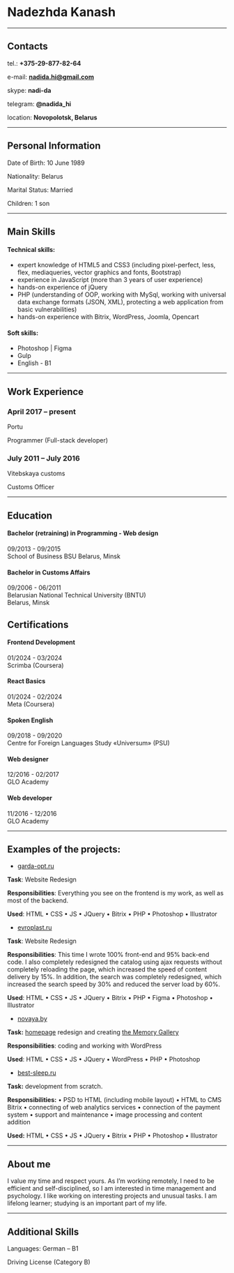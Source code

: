 # Nadezhda Kanash

***

## Contacts

tel.:       **+375-29-877-82-64**

e-mail:     **nadida.hi@gmail.com**  

skype:      **nadi-da**  

telegram:   **@nadida_hi**  

location:    **Novopolotsk, Belarus**

***

## Personal Information

Date of Birth:	10 June 1989  

Nationality:	Belarus

Marital Status:	Married

Children:		1 son

***

## Main Skills

#### Technical skills:
- expert knowledge of HTML5 and CSS3 (including pixel-perfect, less, flex, mediaqueries, vector graphics and fonts, Bootstrap)
- experience in JavaScript (more than 3 years of user experience)
- hands-on experience of jQuery
- PHP (understanding of OOP, working with MySql, working with universal data exchange formats (JSON, XML), protecting a web application from basic vulnerabilities)
- hands-on experience with Bitrix, WordPress, Joomla, Opencart

#### Soft skills:
- Photoshop | Figma
- Gulp
- English - B1 

***

## Work Experience

### April 2017 – present

Portu

Programmer (Full-stack developer)

### July 2011 – July 2016 

Vitebskaya customs

Customs Officer

***

## Education

#### Bachelor (retraining) in Programming - Web design

09/2013 - 09/2015  
School of Business BSU
Belarus, Minsk

#### Bachelor in Customs Affairs

09/2006 - 06/2011  
Belarusian National Technical University (BNTU)  
Belarus, Minsk

## Certifications

#### Frontend Development

01/2024 - 03/2024  
Scrimba (Coursera)

#### React Basics

01/2024 - 02/2024  
Meta (Coursera)
    
#### Spoken English

09/2018 - 09/2020  
Centre for Foreign Languages Study «Universum» (PSU)

#### Web designer

12/2016 - 02/2017  
GLO Academy

#### Web developer

11/2016 - 12/2016  
GLO Academy

***

## Examples of the projects:

- [garda-opt.ru](https://garda-opt.ru/)

**Task**: Website Redesign 

**Responsibilities**: Everything you see on the frontend is my work, as well as most of the backend.

**Used**: HTML • CSS • JS • JQuery • Bitrix • PHP • Photoshop • Illustrator

- [evroplast.ru](https://evroplast.ru/)

**Task**: Website Redesign 

**Responsibilities**: This time I wrote 100% front-end and 95% back-end code. I also completely redesigned the catalog using ajax requests without completely reloading the page, which increased the speed of content delivery by 15%. In addition, the search was completely redesigned, which increased the search speed by 30% and reduced the server load by 60%.

**Used**: HTML • CSS • JS • JQuery • Bitrix • PHP • Figma • Photoshop • Illustrator

- [novaya.by](https://www.novaya.by/)

**Task:** [homepage](https://www.novaya.by/) redesign and creating [the Memory Gallery](https://www.novaya.by/memory_gallery/)

**Responsibilities**: coding and working with WordPress

**Used**: HTML • CSS • JS • JQuery • WordPress • PHP  • Photoshop 

- [best-sleep.ru](https://best-sleep.ru/)

**Task:** development from scratch.

**Responsibilities:** 
• PSD to HTML (including mobile layout)
• HTML to CMS Bitrix
• connecting of web analytics services
• connection of the payment system
• support and maintenance
• image processing and content addition

**Used:** HTML • CSS • JS • JQuery • Bitrix • PHP • Photoshop • Illustrator

***

## About me

I value my time and respect yours. As I’m working remotely, I need to be efficient and self-disciplined, so I am interested in time management and psychology.  I like working on interesting projects and unusual tasks. I am lifelong learner; studying is an important part of my life.

***

## Additional Skills

Languages: 	German – B1

Driving License (Category B)